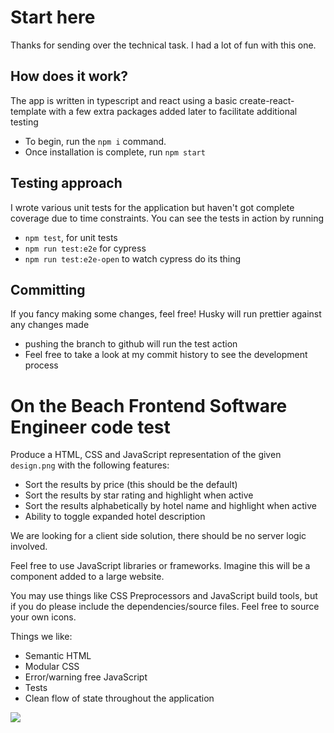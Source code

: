 # Start here

Thanks for sending over the technical task. I had a lot of fun with this one.

## How does it work?

The app is written in typescript and react using a basic create-react-template with a few extra packages added later to facilitate additional testing

- To begin, run the `npm i` command.
- Once installation is complete, run `npm start`

## Testing approach

I wrote various unit tests for the application but haven't got complete coverage due to time constraints. You can see the tests in action by running

- `npm test`, for unit tests
- `npm run test:e2e` for cypress
- `npm run test:e2e-open` to watch cypress do its thing

## Committing

If you fancy making some changes, feel free! Husky will run prettier against any changes made

- pushing the branch to github will run the test action
- Feel free to take a look at my commit history to see the development process


# On the Beach Frontend Software Engineer code test

Produce a HTML, CSS and JavaScript representation of the given `design.png` with the following features:

- Sort the results by price (this should be the default)
- Sort the results by star rating and highlight when active
- Sort the results alphabetically by hotel name and highlight when active
- Ability to toggle expanded hotel description

We are looking for a client side solution, there should be no server logic involved.

Feel free to use JavaScript libraries or frameworks. Imagine this will be a component added to a large website.

You may use things like CSS Preprocessors and JavaScript build tools, but if you do please include the dependencies/source files.
Feel free to source your own icons.

Things we like:

- Semantic HTML
- Modular CSS
- Error/warning free JavaScript
- Tests
- Clean flow of state throughout the application

![](design.png)
